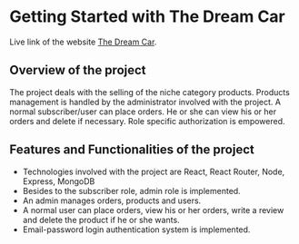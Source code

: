 # Getting Started with The Dream Car

Live link of the website [The Dream Car](https://dream-glass.web.app/).

## Overview of the project

The project deals with the selling of the niche category products. Products management is handled by the administrator involved with the project. A normal subscriber/user can place orders. He or she can view his or her orders and delete if necessary. Role specific authorization is empowered.

## Features and Functionalities of the project
- Technologies involved with the project are React, React Router, Node, Express, MongoDB
- Besides to the subscriber role, admin role is implemented.
- An admin manages orders, products and users.
- A normal user can place orders, view his or her orders, write a review and delete the product if he or she wants.
- Email-password login authentication system is implemented.
